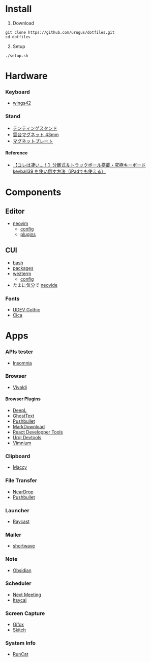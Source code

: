 # Install

1. Download
  
```
git clone https://github.com/urugus/dotfiles.git
cd dotfiles
```

2. Setup

```
./setup.sh
```

# Hardware
 
 ### Keyboard

- [wings42](https://shop.dailycraft.jp/products/wings42?variant=39928490229957)

### Stand

- [テンティングスタンド](https://item.rakuten.co.jp/yamada-denki/3187522013/?scid=wi_ich_androidapp_item_share)
- [雲台マグネット 43mm](https://www.amazon.co.jp/dp/B0BTSZNRLJ?ref=ppx_pop_mob_ap_share&th=1)
- [マグネットプレート](https://www.amazon.co.jp/dp/B0CG5YDG3V?ref=ppx_pop_mob_ap_share&th=1)

#### Reference

- [【コレは凄い…！】分離式＆トラックボール搭載・究極キーボード keyball39 を使い倒す方法（iPadでも使える）](https://www.youtube.com/watch?v=QC791UY_M6Y&t=398s)


# Components

## Editor

- [neovim](https://neovim.io)
  - [config](https://github.com/urugus/dotfiles/tree/master/.config/nvim) 
  - [plugins](https://github.com/urugus/dotfiles/blob/master/.config/nvim/lua/rc/pluginlist.lua)

## CUI

- [bash](https://devdocs.io/bash/)
- [packages](https://github.com/urugus/dotfiles/blob/master/.config/brewfile/Brewfile)
- [wezterm](https://wezfurlong.org/wezterm/index.html)
  - [config](https://github.com/urugus/dotfiles/blob/master/.config/wezterm/wezterm.lua)
- たまに気分で [neovide](https://neovide.dev)

### Fonts

- [UDEV Gothic](https://github.com/yuru7/udev-gothic)
- [Cica](https://github.com/miiton/Cica)

# Apps

### APIs tester

- [Insomnia](https://insomnia.rest)

### Browser

- [Vivaldi](https://vivaldi.com/ja/)

#### Browser Plugins

- [DeepL](https://chrome.google.com/webstore/detail/deepl-translate-reading-w/cofdbpoegempjloogbagkncekinflcnj?hl=ja)
- [GhostText](https://chrome.google.com/webstore/detail/ghosttext/godiecgffnchndlihlpaajjcplehddca?hl=ja)
- [Pushbullet](https://chrome.google.com/webstore/detail/pushbullet/chlffgpmiacpedhhbkiomidkjlcfhogd?hl=ja)
- [MarkDownload](https://chrome.google.com/webstore/detail/markdownload-markdown-web/pcmpcfapbekmbjjkdalcgopdkipoggdi?hl=ja)
- [React Developper Tools](https://chrome.google.com/webstore/detail/react-developer-tools/fmkadmapgofadopljbjfkapdkoienihi?hl=ja)
- [Urql Devtools](https://chrome.google.com/webstore/detail/urql-devtools/mcfphkbpmkbeofnkjehahlmidmceblmm?hl=ja)
- [Vimnium](https://chrome.google.com/webstore/detail/vimium/dbepggeogbaibhgnhhndojpepiihcmeb)

### Clipboard

- [Maccy](https://maccy.app)

### File Transfer

- [NearDrop](https://github.com/grishka/NearDrop)
- [Pushbullet](https://www.pushbullet.com)

### Launcher

- [Raycast](https://www.raycast.com)

### Mailer

- [shortwave](https://www.shortwave.com)

### Note

- [Obsidian](https://obsidian.md)

### Scheduler

- [Next Meeting](https://apps.apple.com/jp/app/next-meeting/id1017470484?mt=12)
- [Itsycal](https://www.mowglii.com/itsycal/)

### Screen Capture

- [Gifox](https://gifox.app)
- [Skitch](https://apps.apple.com/jp/app/skitch-%E6%92%AE%E3%82%8B-%E6%8F%8F%E3%81%8D%E8%BE%BC%E3%82%80-%E5%85%B1%E6%9C%89%E3%81%99%E3%82%8B/id425955336?mt=12)

### System Info

- [RunCat](https://kyome.io/runcat/index.html?lang=ja#plugins)
